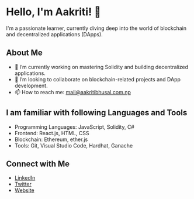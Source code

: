 # Hello, I'm Aakriti! 👋

I'm a passionate learner, currently diving deep into the world of blockchain and decentralized applications (DApps).

## About Me

- 🔭 I’m currently working on mastering Solidity and building decentralized applications.
- 👯 I’m looking to collaborate on blockchain-related projects and DApp development.
- 📫 How to reach me: mail@aakritibhusal.com.np

## I am familiar with following Languages and Tools

- Programming Languages: JavaScript, Solidity, C#
- Frontend: React.js, HTML, CSS
- Blockchain: Ethereum, ether.js
- Tools: Git, Visual Studio Code, Hardhat, Ganache

## Connect with Me

- [LinkedIn](https://www.linkedin.com/in/aakriti-bhusal-39b8912a4/)
- [Twitter](https://twitter.com/aak_ritie)
- [Website](https://aakritibhusal.com.np/)
